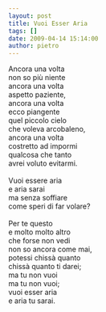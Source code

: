 ```yaml
---
layout: post
title: Vuoi Esser Aria
tags: []
date: 2009-04-14 15:14:00
author: pietro
---
```

Ancora una volta<br/>non so più niente<br/>ancora una volta<br/>aspetto paziente,<br/>ancora una volta<br/>ecco piangente<br/>quel piccolo cielo<br/>che voleva arcobaleno,<br/>ancora una volta<br/>costretto ad impormi<br/>qualcosa che tanto<br/>avrei voluto evitarmi.<br/><br/>Vuoi essere aria<br/>e aria sarai<br/>ma senza soffiare<br/>come speri di far volare?<br/><br/>Per te questo<br/>e molto molto altro<br/>che forse non vedi<br/>non so ancora come mai,<br/>potessi chissà quanto<br/>chissà quanto ti darei;<br/>ma tu non vuoi<br/>ma tu non vuoi;<br/>vuoi esser aria<br/>e aria tu sarai.
